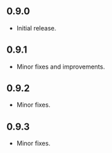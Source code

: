 ## 0.9.0

* Initial release.

## 0.9.1

* Minor fixes and improvements.

## 0.9.2

* Minor fixes.

## 0.9.3

* Minor fixes.